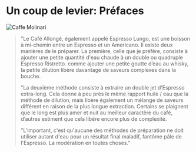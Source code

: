 # Un coup de levier: Préfaces

![Caffe Molinari](images/caffemolinari.jpg)

> "Le Café Allongé, également appelé Espresso Lungo, est une boisson à mi-chemin entre un Espresso et un Americano. Il existe deux manières de le préparer. La première, celle que je préfère, consiste à ajouter une petite quantité d'eau chaude à un double ou quadruple Espresso Ristretto. comme ajouter une petite goutte d’eau au whisky, la petite dilution libère davantage de saveurs complexes dans la bouche.
>
> "La deuxième méthode consiste à extraire un double jet d’Espresso extra-long. Cela donne à peu près le même rapport huile / eau que la méthode de dilution, mais libère également un mélange de saveurs différent en raison de la plus longue extraction. Certains se plaignent que le long est plus amer et nuit au meilleur caractère du café, d’autres estiment que cela libère encore plus de complexité.
>
> "L'important, c'est qu'aucune des méthodes de préparation ne doit utiliser autant d'eau pour un résultat final maladif, fantôme pâle de l'Espresso. La modération en toutes choses."
